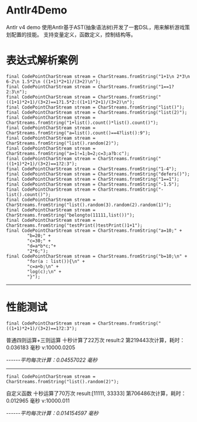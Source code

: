 # Antlr4Demo
Antlr v4 demo
使用Antlr基于AST(抽象语法树)开发了一套DSL，用来解析游戏策划配置的技能。
支持变量定义，函数定义，控制结构等。

# 表达式解析案例
```
final CodePointCharStream stream = CharStreams.fromString("1+1\n 2*3\n 6-2\n 1.5*2\n ((1+1)*2+1)/(3+2)\n");
final CodePointCharStream stream = CharStreams.fromString("1==1?2:3\n");
final CodePointCharStream stream = CharStreams.fromString("((1+1)*2+1)/(3+2)==1?1.5*2:((1+1)*2+1)/(3+2)\n");
final CodePointCharStream stream = CharStreams.fromString("list()");
final CodePointCharStream stream = CharStreams.fromString("list(2)");
final CodePointCharStream stream = CharStreams.fromString("1+list().count()*list().count()");
final CodePointCharStream stream = CharStreams.fromString("a=list().count()==4?list():9");
final CodePointCharStream stream = CharStreams.fromString("list().random(2)");
final CodePointCharStream stream = CharStreams.fromString("a=1!=1;b=2;c=3;a?b:c");
final CodePointCharStream stream = CharStreams.fromString("((1+1)*2+1)/(3+2)==1?2:3");
final CodePointCharStream stream = CharStreams.fromString("1-4");
final CodePointCharStream stream = CharStreams.fromString("defers()");
final CodePointCharStream stream = CharStreams.fromString("1==1");
final CodePointCharStream stream = CharStreams.fromString("-1.5");
final CodePointCharStream stream = CharStreams.fromString("-list().count()");
final CodePointCharStream stream = CharStreams.fromString("list().random(3).random(2).random(1)");
final CodePointCharStream stream = CharStreams.fromString("belongto(11111,list())");
final CodePointCharStream stream = CharStreams.fromString("testPrint()testPrint()1+1");
final CodePointCharStream stream = CharStreams.fromString("a=10;" +
		"b=20;" +
		"c=30;" +
		"d=a*b*c;"+
		"2*6;");
final CodePointCharStream stream = CharStreams.fromString("b=10;\n" +
		"for(a : list()){\n" +
		"c=a+b;\n" +
		"log(c);\n" +
		"}");
```
---
# 性能测试
```
final CodePointCharStream stream = CharStreams.fromString("((1+1)*2+1)/(3+2)==1?2:3");
```

普通四则运算+三则运算 十秒计算了22万次
result:2  第219443次计算，耗时：0.036183 毫秒   v:10000.0205

_------平均每次计算：0.04557022  毫秒_

---

```
final CodePointCharStream stream = CharStreams.fromString("list().random(2)");
```
自定义函数 十秒运算了70万次
result:[11111, 33333]  第706486次计算，耗时：0.012965 毫秒   v:10000.011

_------平均每次计算：0.014154597  毫秒_

